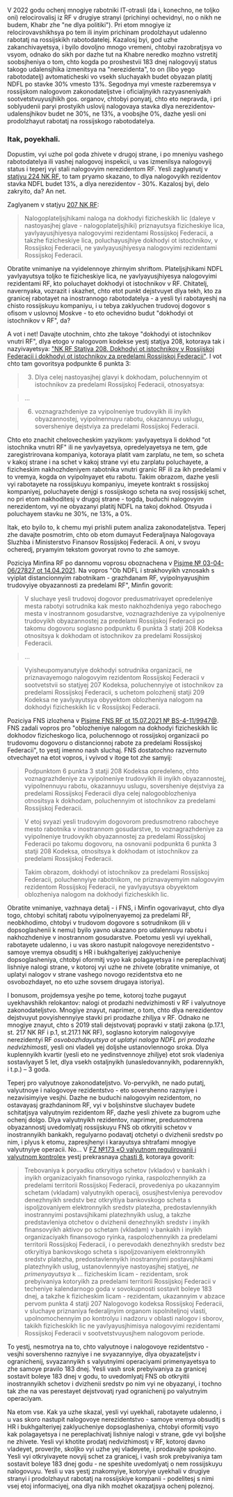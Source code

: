 V 2022 godu ochenj mnogiye rabotniki IT-otrasli (da i, konechno, ne toljko oni) relocirovalisj iz RF v drugiye stranyi (prichinyi ochevidnyi, no o nikh ne budem, Khabr zhe "ne dlya politiki"). Pri etom mnogiye iz relocirovavshikhsya po tem ili inyim prichinam prodolzhayut udalenno rabotatj na rossijskikh rabotodatelej. Kazalosj byi, god uzhe zakanchivayetsya, i byilo dovoljno mnogo vremeni, chtobyi razobratjsya vo vsyom, odnako do sikh por dazhe tut na Khabre neredko mozhno vstretitj soobsjheniya o tom, chto kogda po proshestvii 183 dnej nalogovyij status takogo udalensjhika izmenitsya na "nerezidenta", to on (libo yego rabotodatelj) avtomaticheski vo vsekh sluchayakh budet obyazan platitj NDFL po stavke 30% vmesto 13%. Segodnya myi vmeste razberemsya v rossijskom nalogovom zakonodateljstve i oficialjnyikh razyyasneniyakh sootvetstvuyusjhikh gos. organov, chtobyi ponyatj, chto eto nepravda, i pri soblyudenii paryi prostyikh uslovij nalogovaya stavka dlya nerezidentov-udalensjhikov budet ne 30%, ne 13%, a voobsjhe 0%, dazhe yesli oni prodolzhayut rabotatj na rossijskogo rabotodatelya.

### Itak, poyekhali.

Dopustim, vyi uzhe pol goda zhivete v drugoj strane, i po mneniyu vashego rabotodatelya ili vashej nalogovoj inspekcii, u vas izmenilsya nalogovyij status i teperj vyi stali nalogovyim nerezidentom RF. Yesli zaglyanutj v [statjyu 224 NK RF](http://www.consultant.ru/document/cons_doc_LAW_28165/3e4bbd6dd9fb5dd4e9394f447653506e1d6fa3a9/), to tam pryamo skazano, to dlya nalogovyikh rezidentov stavka NDFL budet 13%, a dlya nerezidentov - 30%. Kazalosj byi, delo zakryito, da? An net.

Zaglyanem v statjyu [207 NK
RF](http://www.consultant.ru/document/cons_doc_LAW_28165/c0d77f0e201172d5cd9978bf9dfa1ecd2ba4cf60/):

> Nalogoplateljsjhikami naloga na dokhodyi fizicheskikh lic (daleye v nastoyasjhej glave - nalogoplateljsjhiki) priznayutsya fizicheskiye lica, yavlyayusjhiyesya nalogovyimi rezidentami Rossijskoj Federacii, a takzhe fizicheskiye lica, poluchayusjhiye dokhodyi ot istochnikov, v Rossijskoj Federacii, ne yavlyayusjhiyesya nalogovyimi rezidentami Rossijskoj Federacii.

Obratite vnimaniye na vyidelennoye zhirnyim shriftom. Plateljsjhikami NDFL yavlyayutsya toljko te fizicheskiye lica, ne yavlyayusjhiyesya nalogovyimi rezidentami RF, kto poluchayet dokhodyi ot istochnikov v RF. Chitatelj, navernyaka, vozrazit i skazhet, chto etot punkt dejstvuyet dlya tekh, kto za granicej rabotayet na inostrannogo rabotodatelya - a yesli tyi rabotayeshj na chisto rossijskuyu kompaniyu, i u tebya zaklyuchen trudovoj dogovor s ofisom v uslovnoj Moskve - to eto ochevidno budut "dokhodyi ot istochnikov v RF", da?

A vot i net! Davajte utochnim, chto zhe takoye "dokhodyi ot istochnikov vnutri RF", dlya etogo v nalogovom kodekse yestj statjya 208, kotoraya tak i nazyivayetsya: ["NK RF Statjya 208. Dokhodyi ot istochnikov v Rossijskoj Federacii i dokhodyi ot istochnikov za predelami Rossijskoj Federacii"](http://www.consultant.ru/document/cons_doc_LAW_28165/20f4dff552412189a35ac61d5398dc83ee9d3be6/). I vot chto tam govoritsya podpunkte 6 punkta 3:

> 3. Dlya celej nastoyasjhej glavyi k dokhodam, poluchennyim ot istochnikov za predelami Rossijskoj Federacii, otnosyatsya:

> ...

> 6) voznagrazhdeniye za vyipolneniye trudovyikh ili inyikh obyazannostej, vyipolnennuyu rabotu, okazannuyu uslugu, soversheniye dejstviya za predelami Rossijskoj Federacii. 

Chto eto znachit chelovecheskim yazyikom: yavlyayetsya li dokhod "ot istochnika vnutri RF" ili ne yavlyayetsya, opredelyayetsya ne tem, gde zaregistrirovana kompaniya, kotoraya platit vam zarplatu, ne tem, so scheta v kakoj strane i na schet v kakoj strane vyi etu zarplatu poluchayete, a fizicheskim nakhozhdeniyem rabotnika vnutri granic RF ili za ikh predelami v to vremya, kogda on vyipolnyayet etu rabotu. Takim obrazom, dazhe yesli vyi rabotayete na rossijskuyu kompaniyu, imeyete kontrakt s rossijskoj kompaniyej, poluchayete denjgi s rossijskogo scheta na svoj rossijskij schet, no pri etom nakhoditesj v drugoj strane - togda, buduchi nalogovyim nerezidentom, vyi ne obyazanyi platitj NDFL na takoj dokhod. Otsyuda i poluchayem stavku ne 30%, ne 13%, a 0%.

Itak, eto byilo to, k chemu myi prishli putem analiza zakonodateljstva. Teperj zhe davajte posmotrim, chto ob etom dumayut Federaljnaya Nalogovaya Sluzhba i Ministerstvo Finansov Rossijskoj Federacii. A oni, v svoyu ocheredj, pryamyim tekstom govoryat rovno to zhe samoye.

Poziciya Minfina RF po dannomu voprosu oboznachena v [Pisjme № 03-04-06/27827 ot 14.04.2021](https://www.klerk.ru/doc/513743/). Na vopros "Ob NDFL i strakhovyikh vznosakh s vyiplat distancionnyim rabotnikam - grazhdanam RF, vyipolnyayusjhim trudovyiye obyazannosti za predelami RF", Minfin govorit:

> V sluchaye yesli trudovoj dogovor predusmatrivayet opredeleniye mesta rabotyi sotrudnika kak mesto nakhozhdeniya yego rabochego mesta v inostrannom gosudarstve, voznagrazhdeniye za vyipolneniye trudovyikh obyazannostej za predelami Rossijskoj Federacii po takomu dogovoru soglasno podpunktu 6 punkta 3 statji 208 Kodeksa otnositsya k dokhodam ot istochnikov za predelami Rossijskoj Federacii.

> ...

> Vyisheupomyanutyiye dokhodyi sotrudnika organizacii, ne priznavayemogo nalogovyim rezidentom Rossijskoj Federacii v sootvetstvii so statjyej 207 Kodeksa, poluchennyiye ot istochnikov za predelami Rossijskoj Federacii, s uchetom polozhenij statji 209 Kodeksa ne yavlyayutsya obyyektom oblozheniya nalogom na dokhodyi fizicheskikh lic v Rossijskoj Federacii.

Poziciya FNS izlozhena v [Pisjme FNS RF ot 15.07.2021 № BS-4-11/9947@](https://www.audar-info.ru/na/article/view/type_id/15/doc_id/76155/). FNS zadali vopros pro "oblozheniye nalogom na dokhodyi fizicheskikh lic dokhodov fizicheskogo lica, poluchennogo ot rossijskoj organizacii po trudovomu dogovoru o distancionnoj rabote za predelami Rossijskoj Federacii", to yestj imenno nash sluchaj. FNS dostatochno razvernuto otvechayet na etot vopros, i vyivod v itoge tot zhe samyij:

> Podpunktom 6 punkta 3 statji 208 Kodeksa opredeleno, chto voznagrazhdeniye za vyipolneniye trudovyikh ili inyikh obyazannostej, vyipolnennuyu rabotu, okazannuyu uslugu, soversheniye dejstviya za predelami Rossijskoj Federacii dlya celej nalogooblozheniya otnositsya k dokhodam, poluchennyim ot istochnikov za predelami Rossijskoj Federacii.

> V etoj svyazi yesli trudovyim dogovorom predusmotreno rabocheye mesto rabotnika v inostrannom gosudarstve, to voznagrazhdeniye za vyipolneniye trudovyikh obyazannostej za predelami Rossijskoj Federacii po takomu dogovoru, na osnovanii podpunkta 6 punkta 3 statji 208 Kodeksa, otnositsya k dokhodam ot istochnikov za predelami Rossijskoj Federacii.

> Takim obrazom, dokhodyi ot istochnikov za predelami Rossijskoj Federacii, poluchennyiye rabotnikom, ne priznavayemyim nalogovyim rezidentom Rossijskoj Federacii, ne yavlyayutsya obyyektom oblozheniya nalogom na dokhodyi fizicheskikh lic.

Obratite vnimaniye, vazhnaya detalj - i FNS, i Minfin ogovarivayut, chto dlya togo, chtobyi schitatj rabotu vyipolnenyayemoj za predelami RF, neobkhodimo, chtobyi v trudovom dogovore s sotrudnikom (ili v dopsoglashenii k nemu) byilo yavno ukazano pro udalennuyu rabotu i nakhozhdeniye v inostrannom gosudarstve. Poetomu yesli vyi uyekhali, rabotayete udalenno, i u vas skoro nastupit nalogovoye nerezidentstvo - samoye vremya obsuditj s HR i bukhgalteriyej zaklyucheniye dopsoglasheniya, chtobyi oformitj vsyo kak polagayetsya i ne pereplachivatj lishniye nalogi strane, v kotoroj vyi uzhe ne zhivete (obratite vnimaniye, ot uplatyi nalogov v strane vashego novogo rezidentstva eto ne osvobozhdayet, no eto uzhe sovsem drugaya istoriya).

I bonusom, projdemsya yesjhe po teme, kotoroj tozhe pugayut uyekhavshikh relokantov: nalogi ot prodazhi nedvizhimosti v RF i valyutnoye zakonodateljstvo. Mnogiye znayut, naprimer, o tom, chto dlya nerezidentov dejstvuyut povyishennyiye stavki pri prodazhe zhiljya v RF. Odnako ne mnogiye znayut, chto  s 2019 stali dejstvovatj popravki v statji zakona (p.17.1, st. 217 NK RF i p.1, st.217.1 NK RF), soglasno kotoryim nalogovyiye nerezidentyi RF *osvobozhdayutsya ot uplatyi naloga NDFL pri prodazhe nedvizhimosti*, yesli oni vladeli yej doljshe ustanovlennogo sroka. Dlya kuplennyikh kvartir (yesli eto ne yedinstvennoye zhiljye) etot srok vladeniya sostavlyayet 5 let, dlya vsekh ostaljnyikh (unasledovannyikh, podarennyikh, i t.p.) – 3 goda.

Teperj pro valyutnoye zakonodateljstvo. Vo-pervyikh, ne nado putatj, valyutnoye i nalogovoye rezidentstvo - eto sovershenno raznyiye i nezavisimyiye vesjhi. Dazhe ne buduchi nalogovyim rezidentom, no ostavayasj grazhdaninom RF, vyi v boljshinstve sluchayev budete schitatjsya valyutnyim rezidentom RF, dazhe yesli zhivete za bugrom uzhe ochenj dolgo. Dlya valyutnyikh rezidentov, naprimer, predusmotrena obyazannostj uvedomlyatj rossijskuyu FNS ob otkryitii schetov v inostrannyikh bankakh, regulyarno podavatj otchetyi o dvizhenii sredstv po nim, i plyus k etomu, zapresjhenyi i karayutsya shtrafami mnogiye valyutnyiye operacii. No... V [FZ №173 «O valyutnom regulirovanii i valyutnom kontrole»](http://www.consultant.ru/document/cons_doc_LAW_45458/) yestj prekrasnaya [chastj 8](http://www.consultant.ru/document/cons_doc_LAW_45458/15452676240afa2b4ce846308d8f9434eaac4019/#dst162), kotoraya govorit:

> Trebovaniya k poryadku otkryitiya schetov (vkladov) v bankakh i inyikh organizaciyakh finansovogo ryinka, raspolozhennyikh za predelami territorii Rossijskoj Federacii, provedeniya po ukazannyim schetam (vkladam) valyutnyikh operacij, osusjhestvleniya perevodov denezhnyikh sredstv bez otkryitiya bankovskogo scheta s ispoljzovaniyem elektronnyikh sredstv platezha, predostavlennyikh inostrannyimi postavsjhikami platezhnyikh uslug, a takzhe predstavleniya otchetov o dvizhenii denezhnyikh sredstv i inyikh finansovyikh aktivov po schetam (vkladam) v bankakh i inyikh organizaciyakh finansovogo ryinka, raspolozhennyikh za predelami territorii Rossijskoj Federacii, i o perevodakh denezhnyikh sredstv bez otkryitiya bankovskogo scheta s ispoljzovaniyem elektronnyikh sredstv platezha, predostavlennyikh inostrannyimi postavsjhikami platezhnyikh uslug, ustanovlennyiye nastoyasjhej statjyej, *ne primenyayutsya* k ... fizicheskim licam - rezidentam, srok prebyivaniya kotoryikh za predelami territorii Rossijskoj Federacii v techeniye kalendarnogo goda v sovokupnosti sostavit boleye 183 dnej, a takzhe k fizicheskim licam - rezidentam, ukazannyim v abzace pervom punkta 4 statji 207 Nalogovogo kodeksa Rossijskoj Federacii, v sluchaye priznaniya federaljnyim organom ispolniteljnoj vlasti, upolnomochennyim po kontrolyu i nadzoru v oblasti nalogov i sborov, takikh fizicheskikh lic ne yavlyayusjhimisya nalogovyimi rezidentami Rossijskoj Federacii v sootvetstvuyusjhem nalogovom periode.

To yestj, nesmotrya na to, chto valyutnoye i nalogovoye rezidentstvo - vesjhi sovershenno raznyiye i ne svyazannyiye, dlya obyazateljstv i ogranichenij, svyazannyikh s valyutnyimi operaciyami primenyayetsya to zhe samoye pravilo 183 dnej. Yesli vash srok prebyivaniya za granicej sostavit boleye 183 dnej v godu, to uvedomlyatj FNS ob otkryitii inostrannyikh schetov i dvizhenii sredstv po nim vyi ne obyazanyi, i tochno tak zhe na vas perestayet dejstvovatj ryad ogranichenij po valyutnyim operaciyam.

Na etom vse. Kak ya uzhe skazal, yesli vyi uyekhali, rabotayete udalenno, i u vas skoro nastupit nalogovoye nerezidentstvo - samoye vremya obsuditj s HR i bukhgalteriyej zaklyucheniye dopsoglasheniya, chtobyi oformitj vsyo kak polagayetsya i ne pereplachivatj lishniye nalogi v strane, gde vyi boljshe ne zhivete. Yesli vyi khotite prodatj nedvizhimostj v RF, kotoroj davno vladeyet, proverjte, skoljko vyi uzhe yej vladeyete, i prodavajte spokojno. Yesli vyi otkryivayete novyij schet za granicej, i vash srok prebyivaniya tam sostavit boleye 183 dnej godu - ne speshite uvedomlyatj o nem rossijskuyu nalogovuyu. Yesli u vas yestj znakomyiye, kotoryiye uyekhali v drugiye stranyi i prodolzhayut rabotatj na rossijskiye kompanii - podelitesj s nimi vsej etoj informaciyej, ona dlya nikh mozhet okazatjsya ochenj poleznoj.
